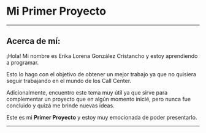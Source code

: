 # Mi Primer Proyecto

---

## Acerca de mí:

¡Hola! Mi nombre es Erika Lorena González Cristancho y estoy aprendiendo a programar. 

Esto lo hago con el objetivo de obtener un mejor trabajo ya que no quisiera seguir trabajando en el mundo de los Call Center.

Adicionalmente, encuentro este tema muy útil ya que sirve para complementar un proyecto que en algún momento inicié, pero nunca fue concluido y quizá me brinde nuevas ideas.

Este es mi **Primer Proyecto** y estoy muy emocionada de poder presentarlo.

---


    
